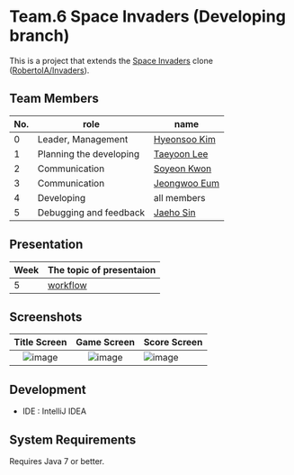 # Team.6 Space Invaders (Developing branch)

This is a project that extends the [Space Invaders](https://en.wikipedia.org/wiki/Space_Invaders) clone ([RobertoIA/Invaders](https://github.com/RobertoIA/Invaders)).

## Team Members
| No. | role                    | name                                                      |                                                                                                                                                                                                                                                                                                                                                                                                                            
|-----|-------------------------|-----------------------------------------------------------|
| 0   | Leader, Management      | [Hyeonsoo Kim](https://github.com/hsoo3844/hsoo3844)      |
| 1   | Planning the developing | [Taeyoon Lee](https://github.com/TYParrot/TYParrot)       |
| 2   | Communication           | [Soyeon Kwon](https://github.com/annkwon1123/annkwon1123) |
| 3   | Communication           | [Jeongwoo Eum](https://github.com/jeongwoo99/jeongwoo99)  |
| 4   | Developing              | all members                                               |
| 5   | Debugging and feedback  | [Jaeho Sin](https://github.com/sjh7535/sjh7535)           |

## Presentation
| Week | The topic of presentaion |                                                                                                                                                                                                                                                                                                                                                                                                                             
|------|--------------------------|
| 5    | [workflow](https://docs.google.com/presentation/d/1O8_e0gFuryw0vTpUlcayldRwqpoMq4At/edit?usp=sharing&ouid=111727716554007813113&rtpof=true&sd=true)            |                                                                                                                                                                                                                                                          

## Screenshots
 

Title Screen               |  Game Screen              | Score Screen
:-------------------------:|:-------------------------:|:---------
![image](https://user-images.githubusercontent.com/69495129/136980139-7ad6adab-3f11-4711-b0a6-341080aa3361.png)   |  ![image](https://user-images.githubusercontent.com/69495129/136980236-c5d9ef85-f09a-47a7-b9d9-948f7b624002.png)|![image](https://user-images.githubusercontent.com/69495129/136980681-93dcadaf-08cb-48d8-90c9-68c651a115c9.png)


## Development

- IDE : IntelliJ IDEA


## System Requirements
Requires Java 7 or better.
